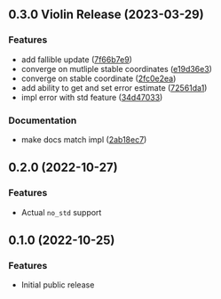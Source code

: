 <a name="0.3.0"></a>
## 0.3.0 Violin Release (2023-03-29)

### Features

*   add fallible update ([7f66b7e9](https://github.com/kbknapp/violin/commit/7f66b7e940d191ab1dc5fa50de1250474feb6ee0))
*   converge on mutliple stable coordinates ([e19d36e3](https://github.com/kbknapp/violin/commit/e19d36e38be34ef87aba56310c2c0d2b9313fa2e))
*   converge on stable coordinate ([2fc0e2ea](https://github.com/kbknapp/violin/commit/2fc0e2ea0a746f59ae8ad074ced73328a6e3b046))
*   add ability to get and set error estimate ([72561da1](https://github.com/kbknapp/violin/commit/72561da1247114e864a121be03c3210fd4deed66))
*   impl error with std feature ([34d47033](https://github.com/kbknapp/violin/commit/34d470336bee1bb447202be683c9fa59f11591ab))

### Documentation

*   make docs match impl ([2ab18ec7](https://github.com/kbknapp/violin/commit/2ab18ec767ff27cd21189401f58851c4781bfb46))

<a name="0.2.0"></a>
## 0.2.0 (2022-10-27)

### Features

*   Actual `no_std` support

<a name="0.1.0"></a>
## 0.1.0 (2022-10-25)

### Features

*   Initial public release
